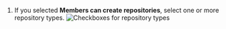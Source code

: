 1. If you selected **Members can create repositories**, select one or more repository types.
   ![Checkboxes for repository types](/assets/images/help/business-accounts/repository-creation-policy-repo-types.png)
